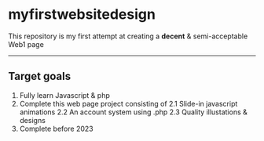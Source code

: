 # myfirstwebsitedesign
This repository is my first attempt at creating a **decent** & semi-acceptable Web1 page

---

## Target goals

1. Fully learn Javascript & php
2. Complete this web page project consisting of
2.1 Slide-in javascript animations
2.2 An account system using .php
2.3 Quality illustations & designs
3. Complete before 2023
